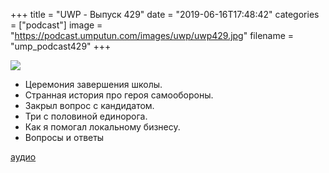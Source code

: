 +++
title = "UWP - Выпуск 429"
date = "2019-06-16T17:48:42"
categories = ["podcast"]
image = "https://podcast.umputun.com/images/uwp/uwp429.jpg"
filename = "ump_podcast429"
+++

![](https://podcast.umputun.com/images/uwp/uwp429.jpg)

- Церемония завершения школы.
- Странная история про героя самообороны.
- Закрыл вопрос с кандидатом.
- Три с половиной единорога.
- Как я помогал локальному бизнесу.
- Вопросы и ответы

[аудио](https://podcast.umputun.com/media/ump_podcast429.mp3)
<audio src="https://podcast.umputun.com/media/ump_podcast429.mp3" preload="none"></audio>
